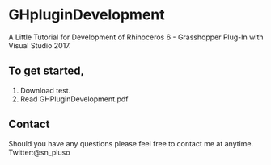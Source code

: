 # GHpluginDevelopment
A Little Tutorial for Development of Rhinoceros 6 - Grasshopper Plug-In with Visual Studio 2017.

## To get started,
1. Download test.  
2. Read GHPluginDevelopment.pdf

## Contact
Should you have any questions please feel free to contact me at anytime.   
Twitter:@sn_pluso
